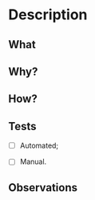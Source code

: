 # Description

## What

<!-- Make a quick description on what this change is about. What is it for?
What does it solve? Mention if it's part of a bigger project.
Try not to be too technical in this part, leave the technicality to the "How?" session below. -->

## Why?

<!-- In here explain why this is necessary. What happened that lead the code to need this?
Try not to be too technical in this part, too. Describe the motive behind the feature ou change. -->

## How?

<!-- In here it's ok to be technical. Describe briefly what changes were necessary in the code.
Which classes were changed? What methods were added? What architecture was used? And so on... -->

## Tests

- [ ] Automated;
<!-- In here you have to check if you are creating automated tests alongside the fix (Required). -->

- [ ] Manual.
<!-- In here you have to check if you made some manual testing after the fix.
If possible, give more information about the manual tests that were made,
which classes, methods, etc. that were tested. -->

## Observations

<!-- In here put any information that you believe is relevant for the understanding or follow up.
Also, this is where you relate a issue with "Resolves #1000" -->

<!-- Learn how to write a great PR description: https://www.pullrequest.com/blog/writing-a-great-pull-request-description/ -->
